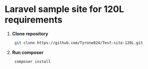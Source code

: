 # Laravel sample site for 120L requirements

1. **Clone repository**

   ```bash
    git clone https://github.com/Tyrone024/Test-site-120L.git

2. **Run composer**

   ```bash
    composer install